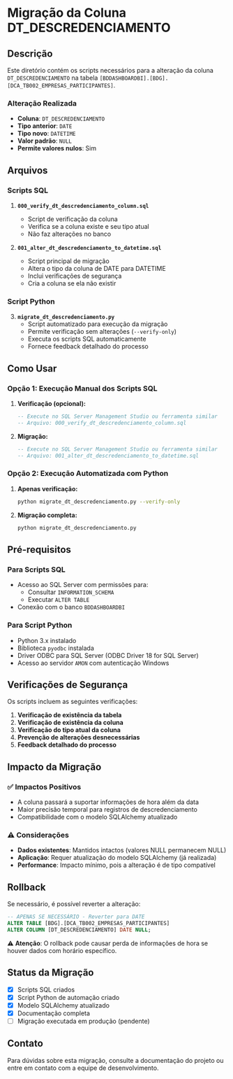 # Migração da Coluna DT_DESCREDENCIAMENTO

## Descrição

Este diretório contém os scripts necessários para a alteração da coluna `DT_DESCREDENCIAMENTO` na tabela `[BDDASHBOARDBI].[BDG].[DCA_TB002_EMPRESAS_PARTICIPANTES]`.

### Alteração Realizada

- **Coluna**: `DT_DESCREDENCIAMENTO`
- **Tipo anterior**: `DATE`
- **Tipo novo**: `DATETIME`
- **Valor padrão**: `NULL`
- **Permite valores nulos**: Sim

## Arquivos

### Scripts SQL

1. **`000_verify_dt_descredenciamento_column.sql`**
   - Script de verificação da coluna
   - Verifica se a coluna existe e seu tipo atual
   - Não faz alterações no banco

2. **`001_alter_dt_descredenciamento_to_datetime.sql`**
   - Script principal de migração
   - Altera o tipo da coluna de DATE para DATETIME
   - Inclui verificações de segurança
   - Cria a coluna se ela não existir

### Script Python

3. **`migrate_dt_descredenciamento.py`**
   - Script automatizado para execução da migração
   - Permite verificação sem alterações (`--verify-only`)
   - Executa os scripts SQL automaticamente
   - Fornece feedback detalhado do processo

## Como Usar

### Opção 1: Execução Manual dos Scripts SQL

1. **Verificação (opcional):**
   ```sql
   -- Execute no SQL Server Management Studio ou ferramenta similar
   -- Arquivo: 000_verify_dt_descredenciamento_column.sql
   ```

2. **Migração:**
   ```sql
   -- Execute no SQL Server Management Studio ou ferramenta similar
   -- Arquivo: 001_alter_dt_descredenciamento_to_datetime.sql
   ```

### Opção 2: Execução Automatizada com Python

1. **Apenas verificação:**
   ```bash
   python migrate_dt_descredenciamento.py --verify-only
   ```

2. **Migração completa:**
   ```bash
   python migrate_dt_descredenciamento.py
   ```

## Pré-requisitos

### Para Scripts SQL
- Acesso ao SQL Server com permissões para:
  - Consultar `INFORMATION_SCHEMA`
  - Executar `ALTER TABLE`
- Conexão com o banco `BDDASHBOARDBI`

### Para Script Python
- Python 3.x instalado
- Biblioteca `pyodbc` instalada
- Driver ODBC para SQL Server (ODBC Driver 18 for SQL Server)
- Acesso ao servidor `AMON` com autenticação Windows

## Verificações de Segurança

Os scripts incluem as seguintes verificações:

1. **Verificação de existência da tabela**
2. **Verificação de existência da coluna**
3. **Verificação do tipo atual da coluna**
4. **Prevenção de alterações desnecessárias**
5. **Feedback detalhado do processo**

## Impacto da Migração

### ✅ Impactos Positivos
- A coluna passará a suportar informações de hora além da data
- Maior precisão temporal para registros de descredenciamento
- Compatibilidade com o modelo SQLAlchemy atualizado

### ⚠️ Considerações
- **Dados existentes**: Mantidos intactos (valores NULL permanecem NULL)
- **Aplicação**: Requer atualização do modelo SQLAlchemy (já realizada)
- **Performance**: Impacto mínimo, pois a alteração é de tipo compatível

## Rollback

Se necessário, é possível reverter a alteração:

```sql
-- APENAS SE NECESSÁRIO - Reverter para DATE
ALTER TABLE [BDG].[DCA_TB002_EMPRESAS_PARTICIPANTES]
ALTER COLUMN [DT_DESCREDENCIAMENTO] DATE NULL;
```

⚠️ **Atenção**: O rollback pode causar perda de informações de hora se houver dados com horário específico.

## Status da Migração

- [x] Scripts SQL criados
- [x] Script Python de automação criado
- [x] Modelo SQLAlchemy atualizado
- [x] Documentação completa
- [ ] Migração executada em produção (pendente)

## Contato

Para dúvidas sobre esta migração, consulte a documentação do projeto ou entre em contato com a equipe de desenvolvimento.